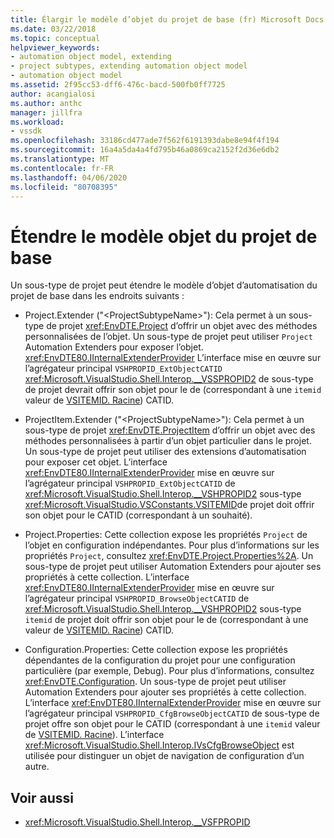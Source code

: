 ```yaml
---
title: Élargir le modèle d’objet du projet de base (fr) Microsoft Docs
ms.date: 03/22/2018
ms.topic: conceptual
helpviewer_keywords:
- automation object model, extending
- project subtypes, extending automation object model
- automation object model
ms.assetid: 2f95cc53-dff6-476c-bacd-500fb0ff7725
author: acangialosi
ms.author: anthc
manager: jillfra
ms.workload:
- vssdk
ms.openlocfilehash: 33186cd477ade7f562f6191393dabe8e94f4f194
ms.sourcegitcommit: 16a4a5da4a4fd795b46a0869ca2152f2d36e6db2
ms.translationtype: MT
ms.contentlocale: fr-FR
ms.lasthandoff: 04/06/2020
ms.locfileid: "80708395"
---
```

# <a name="extend-the-object-model-of-the-base-project"></a>Étendre le modèle objet du projet de base

Un sous-type de projet peut étendre le modèle d’objet d’automatisation du projet de base dans les endroits suivants :

- Project.Extender ("\<ProjectSubtypeName>"): Cela permet à un sous-type de projet <xref:EnvDTE.Project> d’offrir un objet avec des méthodes personnalisées de l’objet. Un sous-type de projet peut utiliser `Project` Automation Extenders pour exposer l’objet. <xref:EnvDTE80.IInternalExtenderProvider> L’interface mise en œuvre sur l’agrégateur principal `VSHPROPID_ExtObjectCATID` <xref:Microsoft.VisualStudio.Shell.Interop.__VSSPROPID2> de sous-type de projet devrait offrir son objet pour le de (correspondant à une `itemid` valeur de [VSITEMID. Racine](<xref:Microsoft.VisualStudio.VSConstants.VSITEMID.Root>)) CATID.

- ProjectItem.Extender ("\<ProjectSubtypeName>"): Cela permet à un sous-type de projet <xref:EnvDTE.ProjectItem> d’offrir un objet avec des méthodes personnalisées à partir d’un objet particulier dans le projet. Un sous-type de projet peut utiliser des extensions d’automatisation pour exposer cet objet. L’interface <xref:EnvDTE80.IInternalExtenderProvider> mise en œuvre sur l’agrégateur principal `VSHPROPID_ExtObjectCATID` de <xref:Microsoft.VisualStudio.Shell.Interop.__VSHPROPID2> sous-type <xref:Microsoft.VisualStudio.VSConstants.VSITEMID>de projet doit offrir son objet pour le CATID (correspondant à un souhaité).

- Project.Properties: Cette collection expose les propriétés `Project` de l’objet en configuration indépendantes. Pour plus d’informations sur les propriétés `Project`, consultez <xref:EnvDTE.Project.Properties%2A>. Un sous-type de projet peut utiliser Automation Extenders pour ajouter ses propriétés à cette collection. L’interface <xref:EnvDTE80.IInternalExtenderProvider> mise en œuvre sur l’agrégateur principal `VSHPROPID_BrowseObjectCATID` de <xref:Microsoft.VisualStudio.Shell.Interop.__VSHPROPID2> sous-type `itemid` de projet doit offrir son objet pour le de (correspondant à une valeur de [VSITEMID. Racine](<xref:Microsoft.VisualStudio.VSConstants.VSITEMID.Root>)) CATID.

- Configuration.Properties: Cette collection expose les propriétés dépendantes de la configuration du projet pour une configuration particulière (par exemple, Debug). Pour plus d’informations, consultez <xref:EnvDTE.Configuration>. Un sous-type de projet peut utiliser Automation Extenders pour ajouter ses propriétés à cette collection. L’interface <xref:EnvDTE80.IInternalExtenderProvider> mise en œuvre sur l’agrégateur principal `VSHPROPID_CfgBrowseObjectCATID` de sous-type de projet offre son objet pour le CATID (correspondant à une `itemid` valeur de [VSITEMID. Racine](<xref:Microsoft.VisualStudio.VSConstants.VSITEMID.Root>)). L’interface <xref:Microsoft.VisualStudio.Shell.Interop.IVsCfgBrowseObject> est utilisée pour distinguer un objet de navigation de configuration d’un autre.

## <a name="see-also"></a>Voir aussi

- <xref:Microsoft.VisualStudio.Shell.Interop.__VSFPROPID>

